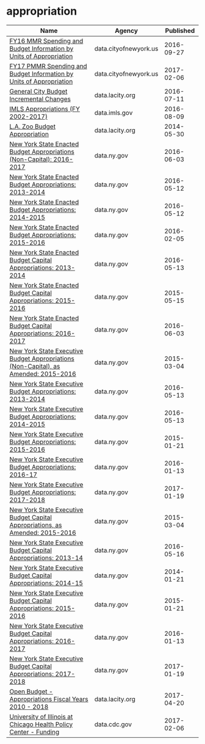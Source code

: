 # appropriation

Name | Agency | Published
---- | ---- | ---------
[FY16 MMR Spending and Budget Information by Units of Appropriation](../socrata/gepv-dxc2.md) | data.cityofnewyork.us | 2016-09-27
[FY17 PMMR Spending and Budget Information by Units of Appropriation](../socrata/jjvq-4t2v.md) | data.cityofnewyork.us | 2017-02-06
[General City Budget Incremental Changes](../socrata/k4k6-bwwv.md) | data.lacity.org | 2016-07-11
[IMLS Appropriations (FY 2002-2017)](../socrata/pv6v-66cr.md) | data.imls.gov | 2016-08-09
[L.A. Zoo Budget Appropriation](../socrata/jpdu-8y8k.md) | data.lacity.org | 2014-05-30
[New York State Enacted Budget Appropriations (Non-Capital): 2016-2017](../socrata/q2z7-9eaw.md) | data.ny.gov | 2016-06-03
[New York State Enacted Budget Appropriations: 2013-2014](../socrata/wbuv-35mw.md) | data.ny.gov | 2016-05-12
[New York State Enacted Budget Appropriations: 2014-2015](../socrata/rkm7-fnc2.md) | data.ny.gov | 2016-05-12
[New York State Enacted Budget Appropriations: 2015-2016](../socrata/e3kc-m93t.md) | data.ny.gov | 2016-02-05
[New York State Enacted Budget Capital Appropriations: 2013-2014](../socrata/tc88-gm5r.md) | data.ny.gov | 2016-05-13
[New York State Enacted Budget Capital Appropriations: 2015-2016](../socrata/2b6v-a2gs.md) | data.ny.gov | 2015-05-15
[New York State Enacted Budget Capital Appropriations: 2016-2017](../socrata/mpnb-pa8k.md) | data.ny.gov | 2016-06-03
[New York State Executive Budget Appropriations (Non-Capital), as Amended: 2015-2016](../socrata/dpaa-qunx.md) | data.ny.gov | 2015-03-04
[New York State Executive Budget Appropriations: 2013-2014](../socrata/qq87-vicj.md) | data.ny.gov | 2016-05-13
[New York State Executive Budget Appropriations: 2014-2015](../socrata/tpjv-w3ss.md) | data.ny.gov | 2016-05-13
[New York State Executive Budget Appropriations: 2015-2016](../socrata/nkdr-eaaf.md) | data.ny.gov | 2015-01-21
[New York State Executive Budget Appropriations: 2016-17](../socrata/hxy8-46bu.md) | data.ny.gov | 2016-01-13
[New York State Executive Budget Appropriations: 2017-2018](../socrata/yv78-9wbn.md) | data.ny.gov | 2017-01-19
[New York State Executive Budget Capital Appropriations, as Amended: 2015-2016](../socrata/eyju-7cdr.md) | data.ny.gov | 2015-03-04
[New York State Executive Budget Capital Appropriations: 2013-14](../socrata/a3pi-nqef.md) | data.ny.gov | 2016-05-16
[New York State Executive Budget Capital Appropriations: 2014-15](../socrata/p3bu-bme6.md) | data.ny.gov | 2014-01-21
[New York State Executive Budget Capital Appropriations: 2015-2016](../socrata/d7vq-82jt.md) | data.ny.gov | 2015-01-21
[New York State Executive Budget Capital Appropriations: 2016-2017](../socrata/in6g-eta3.md) | data.ny.gov | 2016-01-13
[New York State Executive Budget Capital Appropriations: 2017-2018](../socrata/4ukq-mtyf.md) | data.ny.gov | 2017-01-19
[Open Budget - Appropriations Fiscal Years 2010 - 2018](../socrata/5242-pnmt.md) | data.lacity.org | 2017-04-20
[University of Illinois at Chicago Health Policy Center - Funding](../socrata/vw7y-v3uk.md) | data.cdc.gov | 2017-02-06

